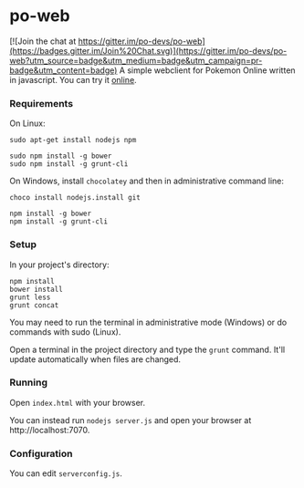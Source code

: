 # po-web

[![Join the chat at https://gitter.im/po-devs/po-web](https://badges.gitter.im/Join%20Chat.svg)](https://gitter.im/po-devs/po-web?utm_source=badge&utm_medium=badge&utm_campaign=pr-badge&utm_content=badge)
A simple webclient for Pokemon Online written in javascript. You can try it [online](http://webclient.pokemon-online.eu).

### Requirements

On Linux:

```
sudo apt-get install nodejs npm

sudo npm install -g bower
sudo npm install -g grunt-cli
```

On Windows, install `chocolatey` and then in administrative command line:
```
choco install nodejs.install git

npm install -g bower
npm install -g grunt-cli
```

### Setup

In your project's directory:

```
npm install
bower install
grunt less
grunt concat
```

You may need to run the terminal in administrative mode (Windows) or do commands with sudo (Linux).

Open a terminal in the project directory and type the `grunt` command. It'll update automatically when files are changed.

### Running

Open `index.html` with your browser. 

You can instead run `nodejs server.js` and open your browser at http://localhost:7070.

### Configuration

You can edit `serverconfig.js`.

